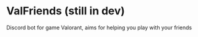 # ValFriends (still in dev)
Discord bot for game Valorant, aims for helping you play with your friends

